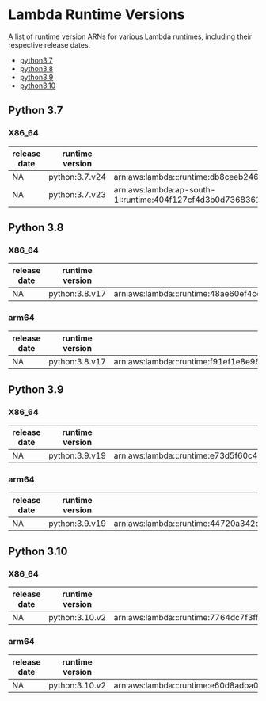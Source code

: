 # Lambda Runtime Versions

A list of runtime version ARNs for various Lambda runtimes, including their respective release dates.

- [python3.7](#python-37)
- [python3.8](#python-38)
- [python3.9](#python-39)
- [python3.10](#python-310)

## Python 3.7

### X86_64

| release date | runtime version | runtime version arn                                                                                 |
| --------------- | --------------------------------------------------------------------------------------------------- | ------------ |
| NA           | python:3.7.v24  | arn:aws:lambda:<region>::runtime:db8ceeb246f78804a6e51aebc5c464fae32856b9b393f87521ccc7e003142a55 |
| NA           | python:3.7.v23  | arn:aws:lambda:ap-south-1::runtime:404f127cf4d3b0d7368361968087bb9052f80c682e74e5e3cae6dc86d049242c |

## Python 3.8

### X86_64

| release date | runtime version | runtime version arn                                                                                 |
| --------------- | --------------------------------------------------------------------------------------------------- | ------------ |
| NA           | python:3.8.v17  | arn:aws:lambda:<region>::runtime:48ae60ef4cd46a5f33291797e798b3aaefe09e5000e8f58c605db8540c47dd8d |

### arm64

| release date | runtime version | runtime version arn                                                                                 |
| --------------- | --------------------------------------------------------------------------------------------------- | ------------ |
| NA           | python:3.8.v17  | arn:aws:lambda:<region>::runtime:f91ef1e8e967b2435b5a0e089a9bc22062276da6cb5aa2bb5639ccbeddc6443e |

## Python 3.9

### X86_64

| release date | runtime version | runtime version arn                                                                                 |
| --------------- | --------------------------------------------------------------------------------------------------- | ------------ |
| NA           | python:3.9.v19  | arn:aws:lambda:<region>::runtime:e73d5f60c4282fb09ce24a6d3fe8997789616f3a53b903f4ed7c9132a58045f6 |

### arm64

| release date | runtime version | runtime version arn                                                                                 |
| --------------- | --------------------------------------------------------------------------------------------------- | ------------ |
| NA           | python:3.9.v19  | arn:aws:lambda:<region>::runtime:44720a342caab264ba2908e0baf2250be5b222f803414d75d618d6bd06bab0e5 |

## Python 3.10

### X86_64

| release date | runtime version | runtime version arn                                                                                 |
| --------------- | --------------------------------------------------------------------------------------------------- | ------------ |
| NA           | python:3.10.v2  | arn:aws:lambda:<region>::runtime:7764dc7f3ff1fc45718f596be4cd03d7bca223f0586f3bfa5fe6584d6af81cd8 |

### arm64

| release date | runtime version | runtime version arn                                                                                 |
| --------------- | --------------------------------------------------------------------------------------------------- | ------------ |
| NA           | python:3.10.v2  | arn:aws:lambda:<region>::runtime:e60d8adba0b7097caf2a075e105b041d0160b9fceb747f7416076c3e94a97aad |
